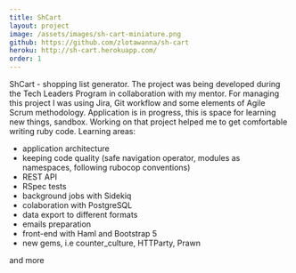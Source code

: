 ```yaml
---
title: ShCart
layout: project
image: /assets/images/sh-cart-miniature.png
github: https://github.com/zlotawanna/sh-cart
heroku: http://sh-cart.herokuapp.com/
order: 1
---
```

ShCart - shopping list generator. The project was being developed during the Tech Leaders Program in collaboration with my mentor.
For managing this project I was using Jira, Git workflow and some elements of Agile Scrum methodology.
Application is in progress, this is space for learning new things, sandbox. Working on that project helped me to get comfortable writing ruby code.
Learning areas:
- application architecture
- keeping code quality (safe navigation operator, modules as namespaces, following rubocop conventions)
- REST API
- RSpec tests
- background jobs with Sidekiq
- colaboration with PostgreSQL
- data export to different formats
- emails preparation
- front-end with Haml and Bootstrap 5
- new gems, i.e counter_culture, HTTParty, Prawn

and more
